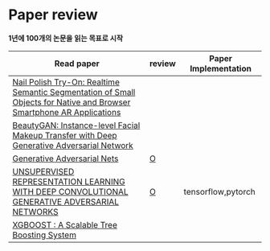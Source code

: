 # Paper review



**1년에 100개의 논문을 읽는 목표로 시작**

| Read paper                                                   | review                                                       | Paper Implementation |
| ------------------------------------------------------------ | ------------------------------------------------------------ | -------------------- |
| [Nail Polish Try-On: Realtime Semantic Segmentation of Small Objects for Native and Browser Smartphone AR Applications](https://arxiv.org/abs/1906.02222) |                                                              |                      |
| [BeautyGAN: Instance-level Facial Makeup Transfer with Deep Generative Adversarial Network](http://liusi-group.com/projects/BeautyGAN) |                                                              |                      |
| [Generative Adversarial Nets](https://papers.nips.cc/paper/5423-generative-adversarial-nets.pdf) | [O](https://github.com/roche-MH/paper-review/blob/master/PR-001/Generative%20Adversarial%20Nets%20%EB%A6%AC%EB%B7%B0.md) |                      |
| [UNSUPERVISED REPRESENTATION LEARNING WITH DEEP CONVOLUTIONAL GENERATIVE ADVERSARIAL NETWORKS](https://arxiv.org/pdf/1511.06434.pdf) | [O](https://github.com/roche-MH/paper-review/blob/master/PR-001/DCGAN%20%EB%A6%AC%EB%B7%B0.md) | tensorflow,pytorch   |
| [XGBOOST : A Scalable Tree Boosting System](https://arxiv.org/pdf/1603.02754.pdf) |                                                              |                      |


